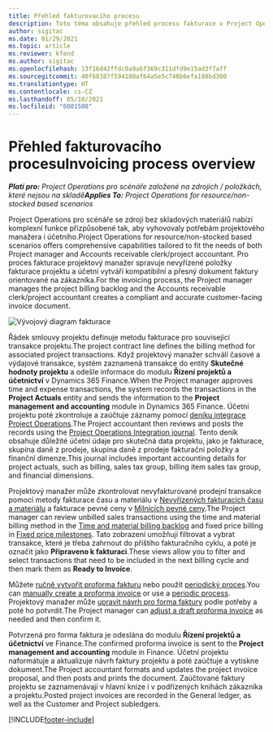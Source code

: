 ```yaml
---
title: Přehled fakturovacího procesu
description: Toto téma obsahuje přehled procesu fakturace v Project Operations pro scénáře se zdroji bez skladových materiálů.
author: sigitac
ms.date: 01/29/2021
ms.topic: article
ms.reviewer: kfend
ms.author: sigitac
ms.openlocfilehash: 13f16d42ffdc0a9a6f369c311dfd9e15ad3f7aff
ms.sourcegitcommit: 40f68387f594180af64a5e5c748b6efa188bd300
ms.translationtype: HT
ms.contentlocale: cs-CZ
ms.lasthandoff: 05/10/2021
ms.locfileid: "6001508"
---
```

# <a name="invoicing-process-overview"></a><span data-ttu-id="fef4f-103">Přehled fakturovacího procesu</span><span class="sxs-lookup"><span data-stu-id="fef4f-103">Invoicing process overview</span></span>

<span data-ttu-id="fef4f-104">_**Platí pro:** Project Operations pro scénáře založené na zdrojích / položkách, které nejsou na skladě_</span><span class="sxs-lookup"><span data-stu-id="fef4f-104">_**Applies To:** Project Operations for resource/non-stocked based scenarios_</span></span>

<span data-ttu-id="fef4f-105">Project Operations pro scénáře se zdroji bez skladových materiálů nabízí komplexní funkce přizpůsobené tak, aby vyhovovaly potřebám projektového manažera i účetního.</span><span class="sxs-lookup"><span data-stu-id="fef4f-105">Project Operations for resource/non-stocked based scenarios offers comprehensive capabilities tailored to fit the needs of both Project manager and Accounts receivable clerk/project accountant.</span></span> <span data-ttu-id="fef4f-106">Pro proces fakturace projektový manažer spravuje nevyřízené položky fakturace projektu a účetní vytváří kompatibilní a přesný dokument faktury orientované na zákazníka.</span><span class="sxs-lookup"><span data-stu-id="fef4f-106">For the invoicing process, the Project manager manages the project billing backlog and the Accounts receivable clerk/project accountant creates a compliant and accurate customer-facing invoice document.</span></span>

![Vývojový diagram fakturace](./media/invoicing-flow.png)

<span data-ttu-id="fef4f-108">Řádek smlouvy projektu definuje metodu fakturace pro související transakce projektu.</span><span class="sxs-lookup"><span data-stu-id="fef4f-108">The project contract line defines the billing method for associated project transactions.</span></span> <span data-ttu-id="fef4f-109">Když projektový manažer schválí časové a výdajové transakce, systém zaznamená transakce do entity **Skutečné hodnoty projektu** a odešle informace do modulu **Řízení projektů a účetnictví** v Dynamics 365 Finance.</span><span class="sxs-lookup"><span data-stu-id="fef4f-109">When the Project manager approves time and expense transactions, the system records the transactions in the **Project Actuals** entity and sends the information to the **Project management and accounting** module in Dynamics 365 Finance.</span></span> <span data-ttu-id="fef4f-110">Účetní projektu poté zkontroluje a zaúčtuje záznamy pomocí [deníku integrace Project Operations](../project-accounting/project-operations-integration-journal.md).</span><span class="sxs-lookup"><span data-stu-id="fef4f-110">The Project accountant then reviews and posts the records using the [Project Operations Integration journal](../project-accounting/project-operations-integration-journal.md).</span></span> <span data-ttu-id="fef4f-111">Tento deník obsahuje důležité účetní údaje pro skutečná data projektu, jako je fakturace, skupina daně z prodeje, skupina daně z prodeje fakturační položky a finanční dimenze.</span><span class="sxs-lookup"><span data-stu-id="fef4f-111">This journal includes important accounting details for project actuals, such as billing, sales tax group, billing item sales tax group, and financial dimensions.</span></span>

<span data-ttu-id="fef4f-112">Projektový manažer může zkontrolovat nevyfakturované prodejní transakce pomocí metody fakturace času a materiálu v [Nevyřízených fakturacích času a materiálu](../proforma-invoicing/manage-billing-backlog.md#time-and-material-billing-backlog) a fakturace pevné ceny v [Milnících pevné ceny](../proforma-invoicing/manage-billing-backlog.md#fixed-price-milestones).</span><span class="sxs-lookup"><span data-stu-id="fef4f-112">The Project manager can review unbilled sales transactions using the time and material billing method in the [Time and material billing backlog](../proforma-invoicing/manage-billing-backlog.md#time-and-material-billing-backlog) and fixed price billing in [Fixed price milestones](../proforma-invoicing/manage-billing-backlog.md#fixed-price-milestones).</span></span> <span data-ttu-id="fef4f-113">Tato zobrazení umožňují filtrovat a vybrat transakce, které je třeba zahrnout do příštího fakturačního cyklu, a poté je označit jako **Připraveno k fakturaci**.</span><span class="sxs-lookup"><span data-stu-id="fef4f-113">These views allow you to filter and select transactions that need to be included in the next billing cycle and then mark them as **Ready to Invoice**.</span></span>

<span data-ttu-id="fef4f-114">Můžete [ručně vytvořit proforma fakturu](../proforma-invoicing/create-manual-proforma-invoice.md) nebo použít [periodický proces](../proforma-invoicing/configure-automated-invoice-creation.md).</span><span class="sxs-lookup"><span data-stu-id="fef4f-114">You can [manually create a proforma invoice](../proforma-invoicing/create-manual-proforma-invoice.md) or use a [periodic process](../proforma-invoicing/configure-automated-invoice-creation.md).</span></span> <span data-ttu-id="fef4f-115">Projektový manažer může [upravit návrh pro forma faktury](../proforma-invoicing/manage-proforma-invoice.md) podle potřeby a poté ho potvrdit.</span><span class="sxs-lookup"><span data-stu-id="fef4f-115">The Project manager can [adjust a draft proforma invoice](../proforma-invoicing/manage-proforma-invoice.md) as needed and then confirm it.</span></span>

<span data-ttu-id="fef4f-116">Potvrzená pro forma faktura je odeslána do modulu **Řízení projektů a účetnictví** ve Finance.</span><span class="sxs-lookup"><span data-stu-id="fef4f-116">The confirmed proforma invoice is sent to the **Project management and accounting** module in Finance.</span></span> <span data-ttu-id="fef4f-117">Účetní projektu naformátuje a aktualizuje návrh faktury projektu a poté zaúčtuje a vytiskne dokument.</span><span class="sxs-lookup"><span data-stu-id="fef4f-117">The Project accountant formats and updates the project invoice proposal, and then posts and prints the document.</span></span> <span data-ttu-id="fef4f-118">Zaúčtované faktury projektu se zaznamenávají v hlavní knize i v podřízených knihách zákazníka a projektu.</span><span class="sxs-lookup"><span data-stu-id="fef4f-118">Posted project invoices are recorded in the General ledger, as well as the Customer and Project subledgers.</span></span>


[!INCLUDE[footer-include](../includes/footer-banner.md)]